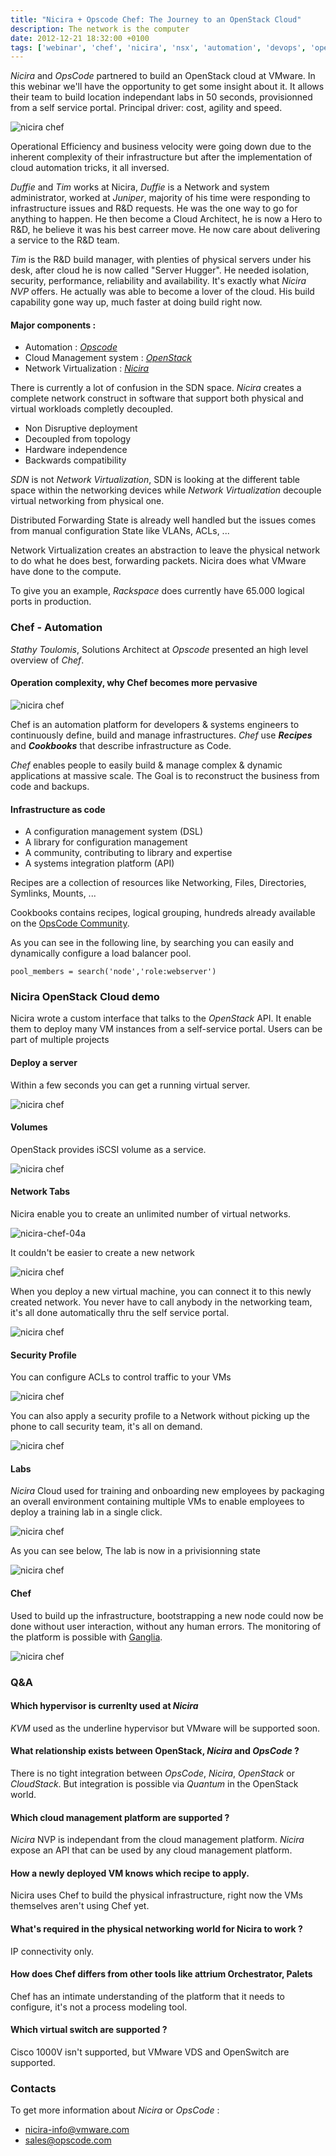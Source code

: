 ```yaml
---
title: "Nicira + Opscode Chef: The Journey to an OpenStack Cloud"
description: The network is the computer
date: 2012-12-21 18:32:00 +0100
tags: ['webinar', 'chef', 'nicira', 'nsx', 'automation', 'devops', 'openstack']
---
```


*Nicira* and *OpsCode* partnered to build an OpenStack cloud at VMware. In this webinar we'll have the opportunity to get some insight about it. It allows their team to build location independant labs in 50 seconds, provisionned from a self service portal. Principal driver: cost, agility and speed.

<!-- more -->

![][nicira-chef-01]

Operational Efficiency and business velocity were going down due to the inherent complexity of their infrastructure but after the implementation of cloud automation tricks, it all inversed.

*Duffie* and *Tim* works at Nicira, *Duffie* is a Network and system administrator, worked at *Juniper*, majority of his time were responding to infrastructure issues and R&D requests. He was the one way to go for anything to happen. He then become a Cloud Architect, he is now a Hero to R&D, he believe it was his best carreer move. He now care about delivering a service to the R&D team.

*Tim* is the R&D build manager, with plenties of physical servers under his desk, after cloud he is now called "Server Hugger". He needed isolation, security, performance, reliability and availability. It's exactly what *Nicira NVP* offers. He actually was able to become a lover of the cloud. His build capability gone way up, much faster at doing build right now.

#### Major components :

* Automation : [*Opscode*](http://www.opscode.com/)
* Cloud Management system : [*OpenStack*](http://www.openstack.org/)
* Network Virtualization : [*Nicira*](http://nicira.com/)

There is currently a lot of confusion in the SDN space. *Nicira* creates a complete network construct in software that support both physical and virtual workloads completly decoupled.

* Non Disruptive deployment
* Decoupled from topology
* Hardware independence
* Backwards compatibility

*SDN* is not *Network Virtualization*, SDN is looking at the different table space within the networking devices while *Network Virtualization* decouple virtual networking from physical one.

Distributed Forwarding State is already well handled but the issues comes from manual configuration State like VLANs, ACLs, ...

Network Virtualization creates an abstraction to leave the physical network to do what he does best, forwarding packets. Nicira does what VMware have done to the compute.

To give you an example, *Rackspace* does currently have 65.000 logical ports in production.

### Chef - Automation

*Stathy Toulomis*, Solutions Architect at *Opscode* presented an high level overview of *Chef*.

#### Operation complexity, why Chef becomes more pervasive

![][nicira-chef-02]

Chef is an automation platform for developers & systems engineers to continuously define, build and manage infrastructures. *Chef* use ***Recipes*** and ***Cookbooks*** that describe infrastructure as Code.

*Chef* enables people to easily build & manage complex & dynamic applications at massive scale. The Goal is to reconstruct the business from code and backups.

#### Infrastructure as code

* A configuration management system (DSL)
* A library for configuration management
* A community, contributing to library and expertise
* A systems integration platform (API)

Recipes are a collection of resources like Networking, Files, Directories, Symlinks, Mounts, ...

Cookbooks contains recipes, logical grouping, hundreds already available on the [OpsCode Community](http:community.opscode.com).

As you can see in the following line, by searching you can easily and dynamically configure a load balancer pool.

	pool_members = search('node','role:webserver')

### Nicira OpenStack Cloud demo

Nicira wrote a custom interface that talks to the *OpenStack* API. It enable them to deploy many VM instances from a self-service portal. Users can be part of multiple projects

#### Deploy a server

Within a few seconds you can get a running virtual server.

![][nicira-chef-03a]

#### Volumes

OpenStack provides iSCSI volume as a service.

![][nicira-chef-03b]

#### Network Tabs

Nicira enable you to create an unlimited number of virtual networks.

![nicira-chef-04a]

It couldn't be easier to create a new network

![][nicira-chef-04b]

When you deploy a new virtual machine, you can connect it to this newly created network. You never have to call anybody in the networking team, it's all done automatically thru the self service portal.

![][nicira-chef-04c]

#### Security Profile

You can configure ACLs to control traffic to your VMs

![][nicira-chef-05a]

You can also apply a security profile to a Network without picking up the phone to call security team, it's all on demand.

![][nicira-chef-05b]

#### Labs

*Nicira* Cloud used for training and onboarding new employees by packaging an overall environment containing multiple VMs to enable employees to deploy a training lab in a single click. 

![][nicira-chef-06a]

As you can see below, The lab is now in a privisionning state

![][nicira-chef-06b]

#### Chef

Used to build up the infrastructure, bootstrapping a new node could now be done without user interaction, without any human errors. The monitoring of the platform is possible with [Ganglia](http://ganglia.sourceforge.net).

![][nicira-chef-07]

### Q&A

#### Which hypervisor is currenlty used at *Nicira*
*KVM* used as the underline hypervisor but VMware will be supported soon.

#### What relationship exists between OpenStack, *Nicira* and *OpsCode* ?
There is no tight integration between *OpsCode*, *Nicira*, *OpenStack* or *CloudStack*. But integration is possible via *Quantum* in the OpenStack world.

#### Which cloud management platform are supported ?
*Nicira* NVP is independant from the cloud management platform. *Nicira* expose an API that can be used by any cloud management platform.

#### How a newly deployed VM knows which recipe to apply.
Nicira uses Chef to build the physical infrastructure, right now the VMs themselves aren't using Chef yet.

#### What's required in the physical networking world for Nicira to work ?
IP connectivity only.

#### How does Chef differs from other tools like attrium Orchestrator, Palets
Chef has an intimate understanding of the platform that it needs to configure, it's not a process modeling tool.

#### Which virtual switch are supported ?
Cisco 1000V isn't supported, but VMware VDS and OpenSwitch are supported.

### Contacts

To get more information about *Nicira* or *OpsCode* :

* nicira-info@vmware.com
* sales@opscode.com

[nicira-chef-01]: /images/posts/nicira-chef-01.png "nicira chef"
[nicira-chef-02]: /images/posts/nicira-chef-02.png "nicira chef"
[nicira-chef-03a]: /images/posts/nicira-chef-03a.png "nicira chef"
[nicira-chef-03b]: /images/posts/nicira-chef-03b.png "nicira chef"
[nicira-chef-04a]: /images/posts/nicira-chef-04a.png "nicira chef"
[nicira-chef-04b]: /images/posts/nicira-chef-04b.png "nicira chef"
[nicira-chef-04c]: /images/posts/nicira-chef-04c.png "nicira chef"
[nicira-chef-05a]: /images/posts/nicira-chef-05a.png "nicira chef"
[nicira-chef-05b]: /images/posts/nicira-chef-05b.png "nicira chef"
[nicira-chef-06a]: /images/posts/nicira-chef-06a.png "nicira chef"
[nicira-chef-06b]: /images/posts/nicira-chef-06b.png "nicira chef"
[nicira-chef-07]: /images/posts/nicira-chef-07.png "nicira chef"
